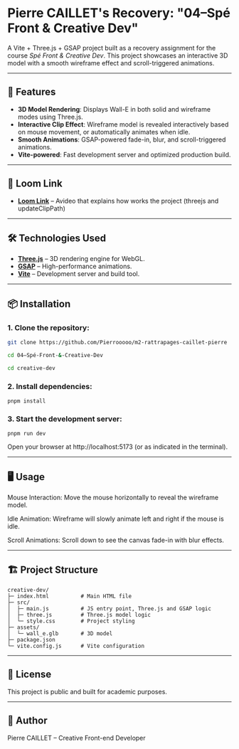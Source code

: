 # Pierre CAILLET's Recovery: "04–Spé Front & Creative Dev"

A Vite + Three.js + GSAP project built as a recovery assignment for the course *Spé Front & Creative Dev*. This project showcases an interactive 3D model with a smooth wireframe effect and scroll-triggered animations.

---

## 🚀 Features

- **3D Model Rendering**: Displays Wall-E in both solid and wireframe modes using Three.js.
- **Interactive Clip Effect**: Wireframe model is revealed interactively based on mouse movement, or automatically animates when idle.
- **Smooth Animations**: GSAP-powered fade-in, blur, and scroll-triggered animations.
- **Vite-powered**: Fast development server and optimized production build.

---

## 🚀 Loom Link

- **[Loom Link](https://www.loom.com/share/106b8618284d49a0b3bc48fb2a5ca9c0?sid=d375bf15-7603-43a8-8afb-1cefe1295f2e/)** – Avideo that explains how works the project (threejs and updateClipPath)

---

## 🛠️ Technologies Used

- **[Three.js](https://threejs.org/)** – 3D rendering engine for WebGL.
- **[GSAP](https://greensock.com/gsap/)** – High-performance animations.
- **[Vite](https://vite.dev/)** – Development server and build tool.

---

## 📦 Installation

### 1. Clone the repository:  
   ```bash
   git clone https://github.com/Pierrooooo/m2-rattrapages-caillet-pierre
   ```
   ```bash
   cd 04–Spé-Front-&-Creative-Dev
   ```
   ```bash
   cd creative-dev
   ```


### 2. Install dependencies:

    pnpm install
    

### 3. Start the development server:

    pnpm run dev
    

Open your browser at http://localhost:5173 (or as indicated in the terminal).

 ---

## 🖥️ Usage
Mouse Interaction: Move the mouse horizontally to reveal the wireframe model.

Idle Animation: Wireframe will slowly animate left and right if the mouse is idle.

Scroll Animations: Scroll down to see the canvas fade-in with blur effects.

 ---

## 🏗️ Project Structure
```
creative-dev/
├─ index.html          # Main HTML file
├─ src/
│  ├─ main.js          # JS entry point, Three.js and GSAP logic
│  ├─ three.js         # Three.js model logic
│  └─ style.css        # Project styling
├─ assets/
│  └─ wall_e.glb       # 3D model
├─ package.json
└─ vite.config.js      # Vite configuration
```

 ---

## 📄 License
This project is public and built for academic purposes.

 ---
  
## 💬 Author
Pierre CAILLET – Creative Front-end Developer
